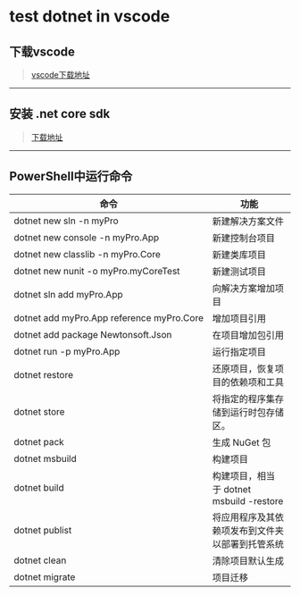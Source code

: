 # test dotnet in vscode

## 下载vscode

> [vscode下载地址](https://code.visualstudio.com/download)

***
## 安装 .net core sdk

> [下载地址](https://dotnet.microsoft.com/learn/dotnet/hello-world-tutorial/install)

***
## PowerShell中运行命令
|命令|功能|
|---|---|
|dotnet new sln -n myPro|新建解决方案文件|
|dotnet new console -n myPro.App|新建控制台项目|
|dotnet new classlib -n myPro.Core|新建类库项目|
|dotnet new nunit -o myPro.myCoreTest|新建测试项目|
|dotnet sln add myPro.App|向解决方案增加项目|
|dotnet add myPro.App reference myPro.Core|增加项目引用|
|dotnet add package Newtonsoft.Json|在项目增加包引用|
|dotnet run -p myPro.App|运行指定项目|
|dotnet restore|还原项目，恢复项目的依赖项和工具|
|dotnet store|将指定的程序集存储到运行时包存储区。|
|dotnet pack|生成 NuGet 包|
|dotnet msbuild|构建项目|
|dotnet build|构建项目，相当于 dotnet msbuild -restore|
|dotnet publist|将应用程序及其依赖项发布到文件夹以部署到托管系统|
|dotnet clean|清除项目默认生成|
|dotnet migrate|项目迁移|